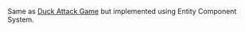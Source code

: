 Same as [Duck Attack Game](https://github.com/mlukee/duckattackgame) but implemented using Entity Component System.
